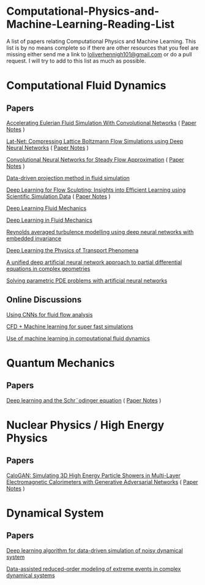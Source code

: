 # Computational-Physics-and-Machine-Learning-Reading-List

A list of papers relating Computational Physics and Machine Learning. This list is by no means complete so if there are other resources that you feel are missing either send me a link to loliverhennigh101@gmail.com or do a pull request. I will try to add to this list as much as possible.

# Computational Fluid Dynamics

## Papers

[Accelerating Eulerian Fluid Simulation With Convolutional Networks](https://arxiv.org/pdf/1607.03597.pdf) ( [Paper Notes](notes/Accelerating-Eulerian-Fluid-Simulation-With-Convolutional-Networks.md) )

[Lat-Net: Compressing Lattice Boltzmann Flow Simulations using Deep Neural Networks](https://arxiv.org/pdf/1705.09036.pdf) ( [Paper Notes](notes/Lat-Net:-Compressing-Lattice-Boltzmann-Flow-Simulations-using-Deep-Neural-Networks.md) )


[Convolutional Neural Networks for Steady Flow Approximation](https://autodeskresearch.com/publications/convolutional-neural-networks-steady-flow-approximation) ( [Paper Notes](notes/Convolutional-Neural-Networks-for-Steady-Flow-Approximation.md) )

[Data-driven projection method in fluid simulation](http://onlinelibrary.wiley.com/doi/10.1002/cav.1695/full)

[Deep Learning for Flow Sculpting: Insights into Efficient Learning using Scientific Simulation Data](https://www.nature.com/articles/srep46368) ( [Paper Notes](notes/Deep-Learning-for-Flow-Sculpting:-Insights-into-Efficient-Learning-using-Scientific-Simulation-Data.md) )

[Deep Learning Fluid Mechanics](http://meetings.aps.org/Meeting/DFD17/Session/E31.4)

[Deep Learning in Fluid Mechanics](https://www.cambridge.org/core/journals/journal-of-fluid-mechanics/article/deep-learning-in-fluid-dynamics/F2EDDAB89563DE5157FC4B8342AD9C70)

[Reynolds averaged turbulence modelling using deep neural networks with embedded invariance](https://www.cambridge.org/core/journals/journal-of-fluid-mechanics/article/reynolds-averaged-turbulence-modelling-using-deep-neural-networks-with-embedded-invariance/0B280EEE89C74A7BF651C422F8FBD1EB)

[Deep Learning the Physics of Transport Phenomena](https://arxiv.org/abs/1709.02432)

[A unified deep artificial neural network approach to partial differential equations in complex geometries](https://arxiv.org/pdf/1711.06464.pdf)

[Solving parametric PDE problems with artificial neural networks](https://arxiv.org/pdf/1707.03351.pdf)



## Online Discussions

[Using CNNs for fluid flow analysis](https://www.reddit.com/r/MachineLearning/comments/5d70it/discussion_using_cnns_for_fluid_flow_analysis/?st=j6ibnq5r&sh=bf9e9f73)

[CFD + Machine learning for super fast simulations](https://www.reddit.com/r/CFD/comments/5n91uz/cfd_machine_learning_for_super_fast_simulations/?st=j6iayhgh&sh=da62f296)

[Use of machine learning in computational fluid dynamics](https://scicomp.stackexchange.com/questions/20644/use-of-machine-learning-in-computational-fluid-dynamics)

# Quantum Mechanics

## Papers

[Deep learning and the Schr¨odinger equation](https://arxiv.org/pdf/1703.01361.pdf) ( [Paper Notes](notes/Deep-learning-and-the-Schrodinger-equation.md) )

# Nuclear Physics /  High Energy Physics

## Papers

[CaloGAN: Simulating 3D High Energy Particle Showers in Multi-Layer Electromagnetic Calorimeters with Generative Adversarial Networks](https://arxiv.org/abs/1705.02355) ( [Paper Notes](notes/CaloGAN:-Simulating-3D-High-Energy-Particle-Showers-in-Multi-Layer-Electromagnetic-Calorimeters-with-Generative-Adversarial-Networks.md) )

# Dynamical System

## Papers
[Deep learning algorithm for data-driven simulation of noisy dynamical system](https://arxiv.org/abs/1802.08323)

[Data-assisted reduced-order modeling of extreme events in complex dynamical systems](https://arxiv.org/abs/1803.03365)

